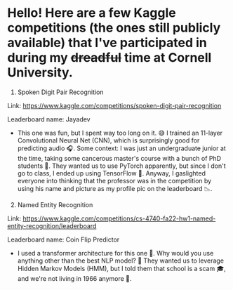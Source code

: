 # Hello! Here are a few Kaggle competitions (the ones still publicly available) that I've participated in during my ~~dreadful~~ time at Cornell University.


1. Spoken Digit Pair Recognition

Link: https://www.kaggle.com/competitions/spoken-digit-pair-recognition

Leaderboard name: Jayadev

- This one was fun, but I spent way too long on it. 😅 I trained an 11-layer Convolutional Neural Net (CNN), which is surprisingly good for predicting audio 🎧. Some context: I was just an undergraduate junior at the time, taking some cancerous master's course with a bunch of PhD students 🤯. They wanted us to use PyTorch apparently, but since I don't go to class, I ended up using TensorFlow 🤫. Anyway, I gaslighted everyone into thinking that the professor was in the competition by using his name and picture as my profile pic on the leaderboard 📉.

2. Named Entity Recognition

Link: https://www.kaggle.com/competitions/cs-4740-fa22-hw1-named-entity-recognition/leaderboard

Leaderboard name: Coin Flip Predictor

- I used a transformer architecture for this one 🤖. Why would you use anything other than the best NLP model? 🤔 They wanted us to leverage Hidden Markov Models (HMM), but I told them that school is a scam 🎓, and we're not living in 1966 anymore 👴.